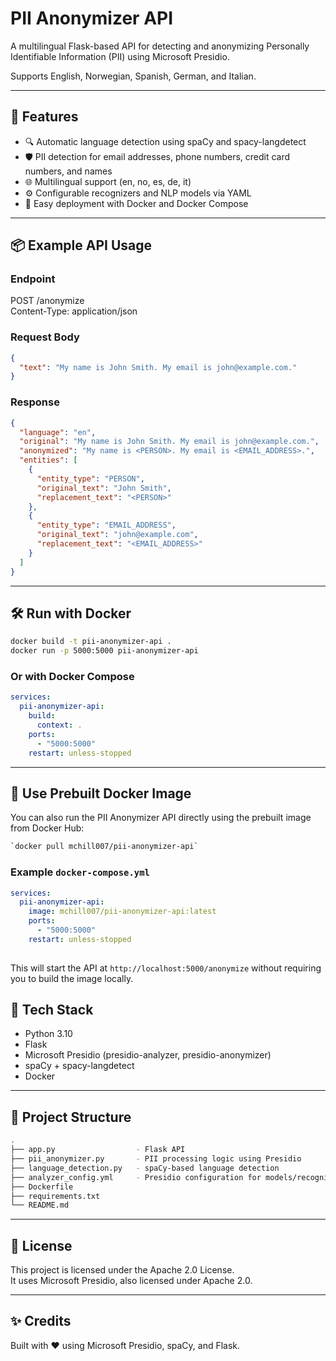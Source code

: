 # PII Anonymizer API

A multilingual Flask-based API for detecting and anonymizing Personally Identifiable Information (PII) using Microsoft Presidio.

Supports English, Norwegian, Spanish, German, and Italian.

---

## 🚀 Features

- 🔍 Automatic language detection using spaCy and spacy-langdetect
- 🛡️ PII detection for email addresses, phone numbers, credit card numbers, and names
- 🌐 Multilingual support (en, no, es, de, it)
- ⚙️ Configurable recognizers and NLP models via YAML
- 🐳 Easy deployment with Docker and Docker Compose

---

## 📦 Example API Usage

### Endpoint

POST /anonymize  
Content-Type: application/json

### Request Body
```json
{
  "text": "My name is John Smith. My email is john@example.com."
}
```

### Response
```json
{
  "language": "en",
  "original": "My name is John Smith. My email is john@example.com.",
  "anonymized": "My name is <PERSON>. My email is <EMAIL_ADDRESS>.",
  "entities": [
    {
      "entity_type": "PERSON",
      "original_text": "John Smith",
      "replacement_text": "<PERSON>"
    },
    {
      "entity_type": "EMAIL_ADDRESS",
      "original_text": "john@example.com",
      "replacement_text": "<EMAIL_ADDRESS>"
    }
  ]
}
```

---

## 🛠️ Run with Docker
```bash
docker build -t pii-anonymizer-api .  
docker run -p 5000:5000 pii-anonymizer-api
```
### Or with Docker Compose
```yaml
services:  
  pii-anonymizer-api:  
    build:  
      context: .  
    ports:  
      - "5000:5000"  
    restart: unless-stopped
```
---

## 🐳 Use Prebuilt Docker Image

You can also run the PII Anonymizer API directly using the prebuilt image from Docker Hub:

```bash
`docker pull mchill007/pii-anonymizer-api` 
```
### Example `docker-compose.yml`

```yaml
services:
  pii-anonymizer-api:
    image: mchill007/pii-anonymizer-api:latest
    ports:
      - "5000:5000"
    restart: unless-stopped
 
```
This will start the API at `http://localhost:5000/anonymize` without requiring you to build the image locally.

## 🧠 Tech Stack

- Python 3.10
- Flask
- Microsoft Presidio (presidio-analyzer, presidio-anonymizer)
- spaCy + spacy-langdetect
- Docker

---

## 📁 Project Structure
````bash
.
├── app.py                  - Flask API  
├── pii_anonymizer.py       - PII processing logic using Presidio  
├── language_detection.py   - spaCy-based language detection  
├── analyzer_config.yml     - Presidio configuration for models/recognizers  
├── Dockerfile  
├── requirements.txt  
└── README.md
````
---

## 📄 License

This project is licensed under the Apache 2.0 License.  
It uses Microsoft Presidio, also licensed under Apache 2.0.

---

## ✨ Credits

Built with ❤️ using Microsoft Presidio, spaCy, and Flask.
